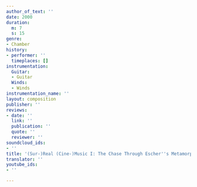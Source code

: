 ```yaml
---
author_of_text: ''
date: 2000
duration:
  m: 7
  s: 15
genre:
- Chamber
history:
- performer: ''
  timeplaces: []
instrumentation:
  Guitar:
  - Guitar
  Winds:
  - Winds
instrumentation_name: ''
layout: composition
publisher: ''
reviews:
- date: ''
  link: ''
  publication: ''
  quote: ''
  reviewer: ''
soundcloud_ids:
- ''
title: '(Sur-)Real (Cine-)Music I: The Chase Through Escher''s Metamorphosen'
translator: ''
youtube_ids:
- ''

---
```

